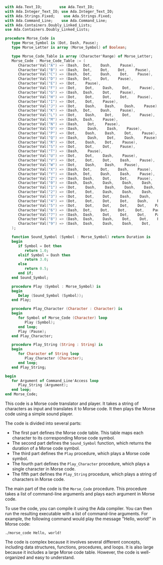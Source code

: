 ```ada
with Ada.Text_IO;        use Ada.Text_IO;
with Ada.Integer_Text_IO; use Ada.Integer_Text_IO;
with Ada.Strings.Fixed;    use Ada.Strings.Fixed;
with Ada.Command_Line;    use Ada.Command_Line;
with Ada.Containers.Doubly_Linked_Lists;
use Ada.Containers.Doubly_Linked_Lists;

procedure Morse_Code is
   type Morse_Symbol is (Dot, Dash, Pause);
   type Morse_Letter is array (Morse_Symbol) of Boolean;

   type Morse_Code_Table is array (Character'Range) of Morse_Letter;
   Morse_Code : Morse_Code_Table := (
      Character'Val("A") => (Dash,  Dot,    Dash,    Pause),
      Character'Val("B") => (Dash,  Dot,    Dot,    Dot,    Pause),
      Character'Val("C") => (Dash,  Dot,    Dash,    Dot,    Pause),
      Character'Val("D") => (Dash,  Dot,    Dot,    Pause),
      Character'Val("E") => (Dot,    Pause),
      Character'Val("F") => (Dot,    Dot,    Dash,    Dot,    Pause),
      Character'Val("G") => (Dash,  Dash,    Dot,    Pause),
      Character'Val("H") => (Dot,    Dot,    Dot,    Dot,    Pause),
      Character'Val("I") => (Dot,    Dot,    Pause),
      Character'Val("J") => (Dot,    Dash,    Dash,    Dash,    Pause),
      Character'Val("K") => (Dash,  Dot,    Dash,    Pause),
      Character'Val("L") => (Dot,    Dash,    Dot,    Dot,    Pause),
      Character'Val("M") => (Dash,  Dash,    Pause),
      Character'Val("N") => (Dash,    Dot,    Pause),
      Character'Val("O") => (Dash,    Dash,    Dash,    Pause),
      Character'Val("P") => (Dot,    Dash,    Dash,    Dot,    Pause),
      Character'Val("Q") => (Dash,    Dash,    Dot,    Dash,    Pause),
      Character'Val("R") => (Dot,    Dash,    Dot,    Pause),
      Character'Val("S") => (Dot,    Dot,    Dot,    Pause),
      Character'Val("T") => (Dash,    Pause),
      Character'Val("U") => (Dot,    Dot,    Dash,    Pause),
      Character'Val("V") => (Dot,    Dot,    Dot,    Dash,    Pause),
      Character'Val("W") => (Dot,    Dash,    Dash,    Pause),
      Character'Val("X") => (Dash,  Dot,    Dot,    Dash,    Pause),
      Character'Val("Y") => (Dash,  Dot,    Dash,    Dash,    Pause),
      Character'Val("Z") => (Dash,  Dash,    Dot,    Dot,    Pause),
      Character'Val("0") => (Dash,  Dash,    Dash,    Dash,    Dash,    Pause),
      Character'Val("1") => (Dot,    Dash,    Dash,    Dash,    Dash,    Pause),
      Character'Val("2") => (Dot,    Dot,    Dash,    Dash,    Dash,    Pause),
      Character'Val("3") => (Dot,    Dot,    Dot,    Dash,    Dash,    Pause),
      Character'Val("4") => (Dot,    Dot,    Dot,    Dot,    Dash,    Pause),
      Character'Val("5") => (Dot,    Dot,    Dot,    Dot,    Dot,    Pause),
      Character'Val("6") => (Dash,  Dot,    Dot,    Dot,    Dot,    Pause),
      Character'Val("7") => (Dash,  Dash,    Dot,    Dot,    Dot,    Pause),
      Character'Val("8") => (Dash,  Dash,    Dash,    Dot,    Dot,    Pause),
      Character'Val("9") => (Dash,  Dash,    Dash,    Dash,    Dot,    Pause)
   );

   function Sound_Symbol (Symbol : Morse_Symbol) return Duration is
   begin
      if Symbol = Dot then
         return 1.0;
      elsif Symbol = Dash then
         return 3.0;
      else
         return 0.5;
      end if;
   end Sound_Symbol;

   procedure Play (Symbol : Morse_Symbol) is
   begin
      Delay (Sound_Symbol (Symbol));
   end Play;

   procedure Play_Character (Character : Character) is
   begin
      for Symbol of Morse_Code (Character) loop
         Play (Symbol);
      end loop;
      Play (Pause);
   end Play_Character;

   procedure Play_String (String : String) is
   begin
      for Character of String loop
         Play_Character (Character);
      end loop;
   end Play_String;

begin
   for Argument of Command_Line'Access loop
      Play_String (Argument);
   end loop;
end Morse_Code;
```

This code is a Morse code translator and player. It takes a string of characters as input and translates it to Morse code. It then plays the Morse code using a simple sound player.

The code is divided into several parts:

* The first part defines the Morse code table. This table maps each character to its corresponding Morse code symbol.
* The second part defines the `Sound_Symbol` function, which returns the duration of a Morse code symbol.
* The third part defines the `Play` procedure, which plays a Morse code symbol.
* The fourth part defines the `Play_Character` procedure, which plays a single character in Morse code.
* The fifth part defines the `Play_String` procedure, which plays a string of characters in Morse code.

The main part of the code is the `Morse_Code` procedure. This procedure takes a list of command-line arguments and plays each argument in Morse code.

To use the code, you can compile it using the Ada compiler. You can then run the resulting executable with a list of command-line arguments. For example, the following command would play the message "Hello, world!" in Morse code:

```
./morse_code Hello, world!
```

The code is complex because it involves several different concepts, including data structures, functions, procedures, and loops. It is also large because it includes a large Morse code table. However, the code is well-organized and easy to understand.